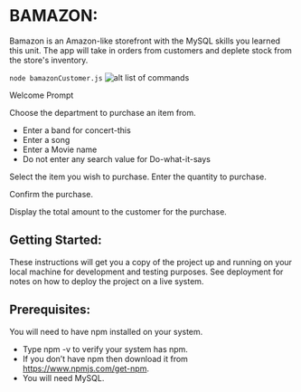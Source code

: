 
# BAMAZON:

 Bamazon is an Amazon-like storefront with the MySQL skills you learned this unit. The app will take in orders from customers and deplete stock from the store's inventory. 


 ``` node bamazonCustomer.js ```
![alt list of commands](commandlist.png)


Welcome Prompt
  
  Choose the department to purchase an item from.
  - Enter a band for concert-this
  - Enter a song
  - Enter a Movie name
  - Do not enter any search value for Do-what-it-says


  Select the item you wish to purchase.
  Enter the quantity to purchase.

  Confirm the purchase.

  Display the total amount to the customer for the purchase.


## Getting Started:
These instructions will get you a copy of the project up and running on your local machine for development and testing purposes. See deployment for notes on how to deploy the project on a live system.

## Prerequisites:
You will need to have npm installed on your system. 
 - Type npm -v to verify your system has npm.
 - If you don’t have npm then download it from https://www.npmjs.com/get-npm. 
 - You will need MySQL.



